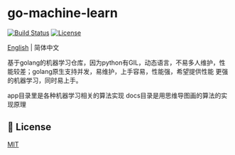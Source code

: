 # go-machine-learn

[![Build Status](https://github.com/wenjianzhang/go-admin/workflows/build/badge.svg)](https://github.com/go-admin-team/go-admin)
[![License](https://img.shields.io/github/license/mashape/apistatus.svg)](https://github.com/go-admin-team/go-admin)

[English](https://github.com/KuanFate/go-machine-learn/blob/master/README.md) | 简体中文

基于golang的机器学习仓库，因为python有GIL，动态语言，不易多人维护，性能较差；golang原生支持并发，易维护，上手容易，性能强，希望提供性能
更强的机器学习，同时易上手。

app目录里是各种机器学习相关的算法实现
docs目录是用思维导图画的算法的实现原理

## 🔑 License

[MIT](https://github.com/go-admin-team/go-admin/blob/master/LICENSE.md)
